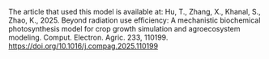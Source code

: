 The article that used this model is available at:
Hu, T., Zhang, X., Khanal, S., Zhao, K., 2025. Beyond radiation use efficiency: A mechanistic biochemical photosynthesis model for crop growth simulation and agroecosystem modeling. Comput. Electron. Agric. 233, 110199. https://doi.org/10.1016/j.compag.2025.110199

 